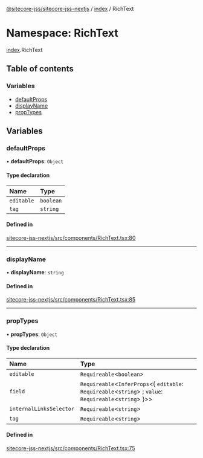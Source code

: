 [@sitecore-jss/sitecore-jss-nextjs](../README.md) / [index](index.md) / RichText

# Namespace: RichText

[index](index.md).RichText

## Table of contents

### Variables

- [defaultProps](index.RichText.md#defaultprops)
- [displayName](index.RichText.md#displayname)
- [propTypes](index.RichText.md#proptypes)

## Variables

### defaultProps

• **defaultProps**: `Object`

#### Type declaration

| Name       | Type      |
| :--------- | :-------- |
| `editable` | `boolean` |
| `tag`      | `string`  |

#### Defined in

[sitecore-jss-nextjs/src/components/RichText.tsx:80](https://github.com/Sitecore/jss/blob/0b8b1fca9/packages/sitecore-jss-nextjs/src/components/RichText.tsx#L80)

---

### displayName

• **displayName**: `string`

#### Defined in

[sitecore-jss-nextjs/src/components/RichText.tsx:85](https://github.com/Sitecore/jss/blob/0b8b1fca9/packages/sitecore-jss-nextjs/src/components/RichText.tsx#L85)

---

### propTypes

• **propTypes**: `Object`

#### Type declaration

| Name                    | Type                                                                                                        |
| :---------------------- | :---------------------------------------------------------------------------------------------------------- |
| `editable`              | `Requireable`<`boolean`\>                                                                                   |
| `field`                 | `Requireable`<`InferProps`<{ `editable`: `Requireable`<`string`\> ; `value`: `Requireable`<`string`\> }\>\> |
| `internalLinksSelector` | `Requireable`<`string`\>                                                                                    |
| `tag`                   | `Requireable`<`string`\>                                                                                    |

#### Defined in

[sitecore-jss-nextjs/src/components/RichText.tsx:75](https://github.com/Sitecore/jss/blob/0b8b1fca9/packages/sitecore-jss-nextjs/src/components/RichText.tsx#L75)
